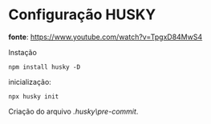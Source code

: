 # Configuração HUSKY

**fonte**: https://www.youtube.com/watch?v=TpgxD84MwS4

Instação
~~~~
npm install husky -D
~~~~

inicialização:
~~~~
npx husky init
~~~~

Criação do arquivo *.husky\pre-commit*.
